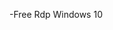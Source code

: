 -Free Rdp Windows 10



<!---
NaipanBJ/NaipanBJ is a ✨ special ✨ repository because its `README.md` (this file) appears on your GitHub profile.
You can click the Preview link to take a look at your changes.
--->
